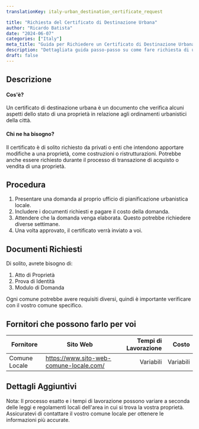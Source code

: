 ```yaml
---
translationKey: italy-urban_destination_certificate_request

title: "Richiesta del Certificato di Destinazione Urbana"
author: "Ricardo Batista"
date: "2024-06-07"
categories: ["Italy"]
meta_title: "Guida per Richiedere un Certificato di Destinazione Urbana"
description: "Dettagliata guida passo-passo su come fare richiesta di un Certificato di Destinazione Urbana"
draft: false
---
```


## Descrizione
#### Cos'è?

Un certificato di destinazione urbana è un documento che verifica alcuni aspetti dello stato di una proprietà in relazione agli ordinamenti urbanistici della città.

#### Chi ne ha bisogno?

Il certificato è di solito richiesto da privati o enti che intendono apportare modifiche a una proprietà, come costruzioni o ristrutturazioni. Potrebbe anche essere richiesto durante il processo di transazione di acquisto o vendita di una proprietà.

## Procedura

1. Presentare una domanda al proprio ufficio di pianificazione urbanistica locale.
2. Includere i documenti richiesti e pagare il costo della domanda.
3. Attendere che la domanda venga elaborata. Questo potrebbe richiedere diverse settimane.
4. Una volta approvato, il certificato verrà inviato a voi.

## Documenti Richiesti

Di solito, avrete bisogno di:

1. Atto di Proprietà
2. Prova di Identità
3. Modulo di Domanda

Ogni comune potrebbe avere requisiti diversi, quindi è importante verificare con il vostro comune specifico.

## Fornitori che possono farlo per voi

| Fornitore          |     Sito Web            |     Tempi di Lavorazione  |       Costo      |
| ---------------- | -------------------- |  --------: | -----------: |
| Comune Locale  |  https://www.sito-web-comune-locale.com/       |       Variabili        |        Variabili       |

## Dettagli Aggiuntivi
Nota: Il processo esatto e i tempi di lavorazione possono variare a seconda delle leggi e regolamenti locali dell'area in cui si trova la vostra proprietà. Assicuratevi di contattare il vostro comune locale per ottenere le informazioni più accurate.